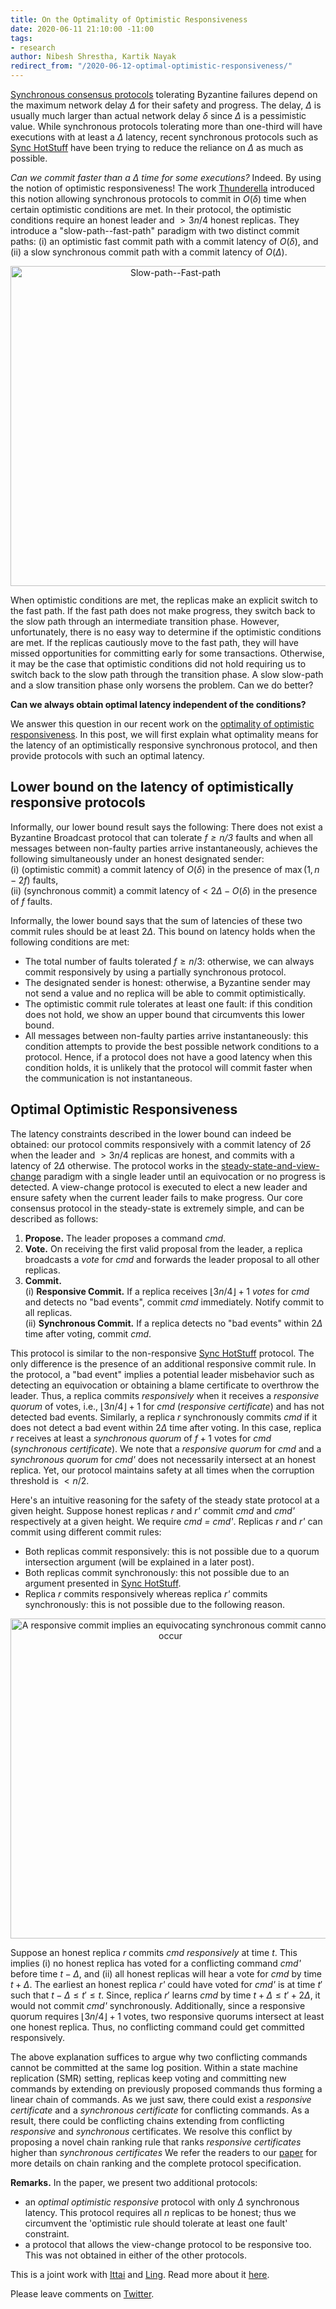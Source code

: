 ```yaml
---
title: On the Optimality of Optimistic Responsiveness
date: 2020-06-11 21:10:00 -11:00
tags:
- research
author: Nibesh Shrestha, Kartik Nayak
redirect_from: "/2020-06-12-optimal-optimistic-responsiveness/"
---
```


[Synchronous consensus protocols](https://decentralizedthoughts.github.io/2019-11-11-authenticated-synchronous-bft/) tolerating Byzantine failures 
depend on the maximum network delay $\Delta$ for their safety and progress. The delay, $\Delta$ is usually much larger than actual network delay
$\delta$ since $\Delta$ is a pessimistic value. While synchronous protocols tolerating more than one-third will have executions with at least a $\Delta$ latency, recent synchronous protocols such as [Sync HotStuff](https://decentralizedthoughts.github.io/2019-11-12-Sync-HotStuff/) have been
trying to reduce the reliance on $\Delta$ as much as possible.

*Can we commit faster than a $\Delta$ time for some executions?* Indeed. By using the notion of optimistic responsiveness! The work [Thunderella](https://link.springer.com/chapter/10.1007/978-3-319-78375-8_1) introduced this notion allowing synchronous protocols to commit in $O(\delta)$ time when certain optimistic conditions
are met. In their protocol, the optimistic conditions require an honest leader and $>3n/4$ honest replicas. They introduce a 
"slow-path--fast-path" paradigm with two distinct commit paths: (i) an optimistic fast commit path with a commit latency of $O(\delta)$,
and (ii) a slow synchronous commit path with a commit latency of $O(\Delta)$.

<p align="center">
  <img src="/uploads/slowpath-fastpath.png" width="512" title="Slow-path--Fast-path">
</p>

When optimistic conditions are met, the replicas make an explicit switch to 
the fast path. If the fast path does not make progress, they switch back to the slow path through an intermediate transition phase. However, unfortunately, there is no easy way to determine if the optimistic conditions are met. If the replicas cautiously move to the fast path, they will have missed opportunities for committing early for some transactions. Otherwise, it may be the case that optimistic conditions did not hold requiring us to switch back to the slow path through the transition phase. A slow slow-path and a slow transition phase only worsens the problem. Can we do better? 

**Can we always obtain optimal latency independent of the conditions?**
 
We answer this question in our recent work on the [optimality of optimistic responsiveness](https://eprint.iacr.org/2020/458.pdf). In this post, we will first explain what optimality means for the latency of an optimistically responsive synchronous protocol, and then provide protocols with such an optimal latency.

## Lower bound on the latency of optimistically responsive protocols

Informally, our lower bound result says the following: 
There does not exist a Byzantine Broadcast protocol that can tolerate *$f \geq n/3$* faults and when all messages between
 non-faulty parties arrive instantaneously, achieves the following simultaneously under an honest designated sender:  
(i) (optimistic commit) a commit latency of $O(\delta)$ in the presence of $\max(1, n − 2f)$ faults,  
(ii) (synchronous commit) a commit latency of < $2\Delta − O(\delta)$ in the presence of $f$ faults.

Informally, the lower bound says that the sum of latencies of these two commit rules should be at least $2\Delta$. This bound on latency holds when the following conditions are met:
- The total number of faults tolerated $f \geq n/3$: otherwise, we can always commit responsively by using a partially synchronous protocol.
- The designated sender is honest: otherwise, a Byzantine sender may not send a value and no replica will be able to commit optimistically.
- The optimistic commit rule tolerates at least one fault: if this condition does not hold, we show an upper bound that circumvents this lower bound.
- All messages between non-faulty parties arrive instantaneously: this condition attempts to provide the best possible network conditions to a protocol. Hence, if a protocol does not have a good latency when this condition holds, it is unlikely that the protocol will commit faster when the communication is not instantaneous.


## Optimal Optimistic Responsiveness

The latency constraints described in the lower bound can indeed be obtained: our protocol commits responsively with a commit latency of $2\delta$ when the leader and $>3n/4$ replicas are honest, and commits with a latency of $2\Delta$ otherwise.
The protocol works in the [steady-state-and-view-change](https://decentralizedthoughts.github.io/2019-10-15-consensus-for-state-machine-replication/) paradigm with a single leader until an equivocation or no progress is detected.
A view-change protocol is executed to elect a new leader and ensure safety when the current leader fails to make progress.
Our core consensus protocol in the steady-state is extremely simple, and can be described as follows:

1. **Propose.** The leader proposes a command *cmd*.  
2. **Vote.** On receiving the first valid proposal from the leader, a replica broadcasts a *vote* for *cmd* and forwards the leader proposal to all other replicas.  
3. **Commit.**  
  (i) **Responsive Commit.** If a replica receives $\lfloor 3n/4 \rfloor + 1$ *votes* for *cmd* and detects no "bad events", commit *cmd* immediately. Notify commit to all replicas.    
  (ii) **Synchronous Commit.** If a replica detects no "bad events" within $2\Delta$ time after voting, commit *cmd*.  

This protocol is similar to the non-responsive [Sync HotStuff](https://decentralizedthoughts.github.io/2019-11-12-Sync-HotStuff/) protocol. The only difference is the presence of an additional responsive commit rule. In the protocol, a "bad event" implies a potential leader misbehavior such as detecting an equivocation or obtaining a blame certificate to overthrow the leader. Thus, a replica commits *responsively* when it receives a *responsive quorum* of votes, i.e., $\lfloor 3n/4 \rfloor + 1$ for *cmd* (*responsive certificate*) and has not detected bad events. Similarly, a replica *r* synchronously commits *cmd* if it does not detect a bad event within $2\Delta$ time after voting. In this case, replica *r* receives at least a *synchronous quorum* of $f+1$ votes for *cmd* (*synchronous certificate*).
We note that a *responsive quorum* for *cmd* and a *synchronous quorum* for *cmd'* does not necessarily intersect at an honest replica. Yet, our protocol maintains safety at all times when the corruption threshold is $< n/2$.

Here's an intuitive reasoning for the safety of the steady state protocol at a given height. Suppose honest replicas *r* and *r'* commit *cmd* and *cmd'* respectively at a given height. We require *cmd = cmd'*. Replicas *r* and *r'* can commit using different commit rules:

- Both replicas commit responsively: this is not possible due to a quorum intersection argument (will be explained in a later post).
- Both replicas commit synchronously: this not possible due to an argument presented in [Sync HotStuff](https://decentralizedthoughts.github.io/2019-11-12-Sync-HotStuff/).
- Replica *r* commits responsively whereas replica *r'* commits synchronously: this is not possible due to the following reason.

<p align="center">
<img src="/uploads/optsync.png" width="512" title="A responsive commit implies an equivocating synchronous commit cannot occur">
</p>

Suppose an honest replica *r* commits *cmd* *responsively* at time *t*. This implies (i) no honest replica has voted for a conflicting command *cmd'* before time $t-\Delta$, and (ii) all honest replicas will hear a vote for *cmd* by time $t+\Delta$.
The earliest an honest replica *r'* could have voted for *cmd'* is at time $t'$ such that $t-\Delta \le t' \le t$. Since, replica $r'$ learns *cmd* by time $t+\Delta \le t' +2\Delta$, it would not commit *cmd'* synchronously. 
Additionally, since a responsive quorum requires $\lfloor 3n/4 \rfloor + 1$ votes, two responsive quorums intersect at least one honest replica. Thus, no conflicting command could get committed responsively.

The above explanation suffices to argue why two conflicting commands cannot be committed at the same log position. Within a state machine replication (SMR) setting, replicas keep voting and committing new commands by extending on previously proposed commands thus forming a linear chain of commands. As we just saw, there could exist a *responsive certificate* and a *synchronous certificate* for conflicting commands. As a result, there could be conflicting chains extending from conflicting *responsive* and *synchronous* certificates. We resolve this conflict by proposing a novel chain ranking rule that ranks *responsive certificates* higher than *synchronous certificates*
We refer the readers to our [paper](https://eprint.iacr.org/2020/458.pdf) for more details on chain ranking and the complete protocol specification.

**Remarks.** 
In the paper, we present two additional protocols:
- an *optimal optimistic responsive* protocol with only $\Delta$ synchronous latency. This protocol requires all $n$ replicas to be honest; thus we circumvent the 'optimistic rule should tolerate at least one fault' constraint.
- a protocol that allows the view-change protocol to be responsive too. This was not obtained in either of the other protocols.

This is a joint work with [Ittai](https://research.vmware.com/researchers/ittai-abraham) and [Ling](https://sites.google.com/view/renling). Read more about it [here](https://eprint.iacr.org/2020/458.pdf).

Please leave comments on [Twitter](https://twitter.com/kartik1507/status/1279096016361447424?s=20).

